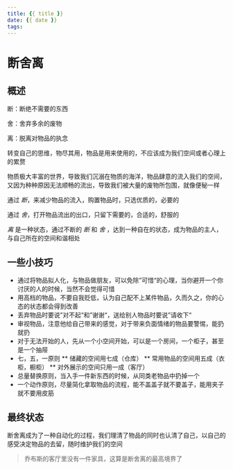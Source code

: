 ```yaml
---
title: {{ title }}
date: {{ date }}
tags:
---
```

# 断舍离


## 概述

断：断绝不需要的东西

舍：舍弃多余的废物

离：脱离对物品的执念

转变自己的思维，物尽其用，物品是用来使用的，不应该成为我们空间或者心理上的累赘

物质极大丰富的世界，导致我们沉溺在物质的海洋，物品肆意的流入我们的空间，又因为种种原因无法顺畅的流出，导致我们被大量的废物所包围，就像便秘一样

通过 *断*，来减少物品的流入，购置物品时，只选优质的，必要的

通过 *舍*，打开物品流出的出口，只留下需要的，合适的，舒服的

*离* 是一种状态，通过不断的 *断* 和 *舍* ，达到一种自在的状态，成为物品的主人，与自己所在的空间和谐相处

## 一些小技巧

* 通过将物品拟人化，与物品做朋友，可以免除”可惜“的心理，当你避开一个你讨厌的人的时候，当然不会觉得可惜
* 用高档的物品，不要自我贬低，认为自己配不上某件物品，久而久之，你的心态的状态都会得到改善
* 丢弃物品时要说”对不起“和”谢谢“，送给别人物品时要说”请收下“
* 审视物品，注意他给自己带来的感觉，对于带来负面情绪的物品要警惕，能扔就扔
* 对于无法开始的人，先从一个小空间开始，可以是一个房间，一个柜子，甚至是一个抽屉
* 七，五，一原则
** 储藏的空间用七成（仓库）
** 常用物品的空间用五成（衣柜，橱柜）
** 对外展示的空间只用一成（客厅）
* 总量替换原则，当入手一件新东西的时候，从同类老物品中扔掉一个
* 一个动作原则，尽量简化拿取物品的流程，能不盖盖子就不要盖子，能用夹子就不要用皮筋

## 最终状态

断舍离成为了一种自动化的过程，我们理清了物品的同时也认清了自己，以自己的感受决定物品的去留，随时维护我们的空间

> 乔布斯的客厅里没有一件家具，这算是断舍离的最高境界了
